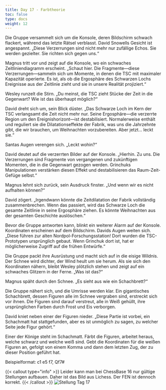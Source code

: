 ```yaml
---
title: Day 17 - Farbtheorie
toc: false
type: docs
weight: 12
---
```


Die Gruppe versammelt sich um die Konsole, deren Bildschirm schwach flackert, während das letzte Rätsel verblasst. David Snowells Gesicht ist angespannt. „Diese Verzerrungen sind nicht mehr nur zufällige Echos. Sie werden gezielter. Sie richten sich gegen uns.“

Magnus tritt vor und zeigt auf die Konsole, wo ein schwaches Zeitliniendiagramm erscheint. „Schaut hier. Die Fragmente—diese Verzerrungen—sammeln sich um Momente, in denen die TSC mit maximaler Kapazität operierte. Es ist, als ob die Ergosphäre des Schwarzen Lochs Ereignisse aus der Zeitlinie zieht und sie in unsere Realität projiziert.“

Wesley runzelt die Stirn. „Du meinst, die TSC zieht Stücke der Zeit in die Gegenwart? Wie ist das überhaupt möglich?“

David dreht sich um, sein Blick düster. „Das Schwarze Loch im Kern der TSC verlangsamt die Zeit nicht mehr nur. Seine Ergosphäre—die verzerrte Region um den Ereignishorizont—ist destabilisiert. Normalerweise enthält und reguliert sie die Dilatationseffekte der Fabrik, was uns die Jahrzehnte gibt, die wir brauchen, um Weihnachten vorzubereiten. Aber jetzt… leckt sie.“

Santas Augen verengen sich. „Leckt wohin?“

David deutet auf die verzerrten Bilder auf der Konsole. „Hierhin. Zu uns. Die Verzerrungen sind Fragmente von vergangenen und zukünftigen Momenten, die in die Gegenwart gezogen werden. Grinchuks Manipulationen verstärken diesen Effekt und destabilisieren das Raum-Zeit-Gefüge selbst.“

Magnus lehnt sich zurück, sein Ausdruck finster. „Und wenn wir es nicht aufhalten können?“

David zögert. „Irgendwann könnte die Zeitdilatation der Fabrik vollständig zusammenbrechen. Wenn das passiert, wird das Schwarze Loch die gesamte Zeitlinie in seine Ergosphäre ziehen. Es könnte Weihnachten aus der gesamten Geschichte auslöschen.“

Bevor die Gruppe antworten kann, blinkt ein weiterer Alarm auf der Konsole. Koordinaten erscheinen auf dem Bildschirm. Davids Augen weiten sich. „Diese führen zur alten Nordpol-Forschungsstation! Dort wurden die TSC-Prototypen ursprünglich gebaut. Wenn Grinchuk dort ist, hat er möglicherweise Zugriff auf die frühen Entwürfe.“

Die Gruppe packt ihre Ausrüstung und macht sich auf in die eisige Wildnis. Der Schnee wird dichter, der Wind heult um sie herum. Als sie sich den Koordinaten nähern, bleibt Wesley plötzlich stehen und zeigt auf ein schwaches Glitzern in der Ferne. „Was ist das?“

Magnus späht durch den Schnee. „Es sieht aus wie ein Schachbrett?“

Die Gruppe nähert sich, und die Umrisse werden klar. Ein gigantisches Schachbrett, dessen Figuren alle im Schnee vergraben sind, erstreckt sich vor ihnen. Die Figuren sind darauf verstreut, alle in Weiß gehüllt, ihre ursprünglichen Farben durch Frost und Eis verborgen.

David kniet neben einer der Figuren nieder. „Diese Partie ist vorbei, ein Schachmatt hat stattgefunden, aber es ist unmöglich zu sagen, zu welcher Seite jede Figur gehört.“

Einer der Könige steht im Schachmatt. Färbt die Figuren, arbeitet heraus, welche schwarz und welche weiß sind. Gebt die Koordinaten für die weißen Figuren an, gefolgt von einem Komma und dann dem letzten Zug, der zu dieser Position geführt hat.

Beispielformat: c1 e5 f7, Qf7#


{{< callout type="info" >}}
   Leider kann man bei ChessBase 16 nur gültige Stellungen aufbauen. Daher ist das Bild aus Lichess. Der FEN ist dennoch korrekt. 
{{< /callout >}}
![Stellung Tag 17](/day17.jpg "NR1BK3/3Q4/BKP5/P7/8/8/8/1R4B1 w - - 0 1")

